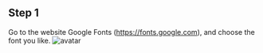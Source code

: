 ## Step 1
Go to the website Google Fonts (<https://fonts.google.com>), and choose the font you like.
![avatar](https://imgur.com/HMEB6Jw)